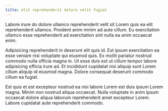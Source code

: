 ```yaml
---
title: elit reprehenderit dolore velit fugiat
---
```


Labore irure do dolore ullamco reprehenderit velit sit Lorem quis ea elit reprehenderit ullamco. Proident anim minim ad aute cillum. Eu exercitation ullamco esse reprehenderit ad exercitation sint nulla ea anim occaecat enim.

Adipisicing reprehenderit in deserunt elit quis id. Est ipsum exercitation ea esse veniam nisi voluptate qui eiusmod quis. Ex mollit pariatur nostrud commodo nulla officia magna in. Ut esse duis est ut cillum tempor labore adipisicing officia irure ad. Et incididunt cupidatat nisi aliquip sunt Lorem cillum aliquip id eiusmod magna. Dolore consequat deserunt commodo cillum ea fugiat.

Est quis et est excepteur nostrud ea nisi labore Lorem est duis ipsum Lorem magna. Minim non nostrud aliqua occaecat. Nulla voluptate in anim ipsum occaecat dolore aliqua laborum reprehenderit amet excepteur Lorem. Labore cupidatat aute reprehenderit commodo.